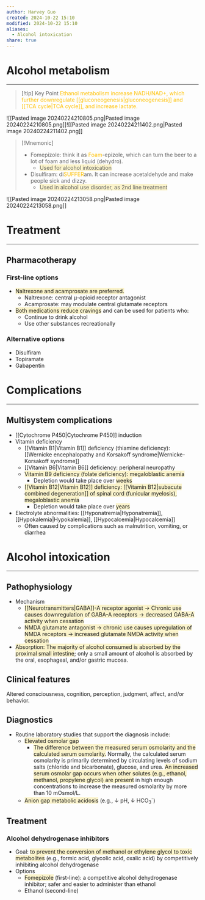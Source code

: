 ```yaml
---
author: Harvey Guo
created: 2024-10-22 15:10
modified: 2024-10-22 15:10
aliases:
  - Alcohol intoxication
share: true
---
```

# Alcohol metabolism
---
>[!tip] Key Point 
><font color="#ffc000">Ethanol metabolism increase NADH/NAD+, which further downregulate [[gluconeogenesis|gluconeogenesis]] and [[TCA cycle|TCA cycle]], and increase lactate.</font>

![[Pasted image 20240224210805.png|Pasted image 20240224210805.png]]![[Pasted image 20240224211402.png|Pasted image 20240224211402.png]]
>[!Mnemonic] 
>- Fomepizole: think it as <font color="#ffc000">Foam</font>-epizole, which can turn the beer to a lot of foam and less liquid (dehydro).
>	- <span style="background:rgba(240, 200, 0, 0.2)">Used for alcohol intoxication</span>
>- Disulfiram: di<font color="#ffc000">SUFFER</font>am. It can increase acetaldehyde and make people sick and dizzy.
>	- <span style="background:rgba(240, 200, 0, 0.2)">Used in alcohol use disorder, as 2nd line treatment</span>

![[Pasted image 20240224213058.png|Pasted image 20240224213058.png]]

# Treatment
---
## Pharmacotherapy
### First-line options
- <span style="background:rgba(240, 200, 0, 0.2)">Naltrexone and acamprosate are preferred. </span>
	- Naltrexone: central μ-opioid receptor antagonist
	- Acamprosate: may modulate central glutamate receptors
- <span style="background:rgba(240, 200, 0, 0.2)">Both medications reduce cravings</span> and can be used for patients who: 
	- Continue to drink alcohol
	- Use other substances recreationally 
### Alternative options
- Disulfiram
- Topiramate
- Gabapentin

# Complications
---
## Multisystem complications
- [[Cytochrome P450|Cytochrome P450]] induction
- Vitamin deficiency
	- [[Vitamin B1|Vitamin B1]] deficiency (thiamine deficiency): [[Wernicke encephalopathy and Korsakoff syndrome|Wernicke-Korsakoff syndrome]]
	- [[Vitamin B6|Vitamin B6]] deficiency: peripheral neuropathy 
	- <span style="background:rgba(240, 200, 0, 0.2)">Vitamin B9 deficiency (folate deficiency): megaloblastic anemia</span>
		- Depletion would take place over <span style="background:rgba(240, 200, 0, 0.2)">weeks</span>
	- <span style="background:rgba(240, 200, 0, 0.2)">[[Vitamin B12|Vitamin B12]] deficiency: [[Vitamin B12|subacute combined degeneration]] of spinal cord (funicular myelosis), megaloblastic anemia</span>
		- Depletion would take place over <span style="background:rgba(240, 200, 0, 0.2)">years</span>
- Electrolyte abnormalities: [[Hyponatremia|Hyponatremia]], [[Hypokalemia|Hypokalemia]], [[Hypocalcemia|Hypocalcemia]]
	- Often caused by complications such as malnutrition, vomiting, or diarrhea

# Alcohol intoxication
---
## Pathophysiology
- Mechanism 
	- <span style="background:rgba(240, 200, 0, 0.2)">[[Neurotransmitters|GABA]]-A receptor agonist → Chronic use causes downregulation of GABA-A receptors → decreased GABA-A activity when cessation</span>
	- <span style="background:rgba(240, 200, 0, 0.2)">NMDA glutamate antagonist → chronic use causes upregulation of NMDA receptors → increased glutamate NMDA activity when cessation</span>
- <span style="background:rgba(240, 200, 0, 0.2)">Absorption: The majority of alcohol consumed is absorbed by the proximal small intestine</span>; only a small amount of alcohol is absorbed by the oral, esophageal, and/or gastric mucosa.
## Clinical features
Altered consciousness, cognition, perception, judgment, affect, and/or behavior.
## Diagnostics
- Routine laboratory studies that support the diagnosis include:
	- <span style="background:rgba(240, 200, 0, 0.2)">Elevated osmolar gap</span>
		- <span style="background:rgba(240, 200, 0, 0.2)">The difference between the measured serum osmolarity and the calculated serum osmolarity.</span> Normally, the calculated serum osmolarity is primarily determined by circulating levels of sodium salts (chloride and bicarbonate), glucose, and urea. <span style="background:rgba(240, 200, 0, 0.2)">An increased serum osmolar gap occurs when other solutes (e.g., ethanol, methanol, propylene glycol) are present</span> in high enough concentrations to increase the measured osmolarity by more than 10 mOsmol/L.
	- <span style="background:rgba(240, 200, 0, 0.2)">Anion gap metabolic acidosis</span> (e.g., ↓ pH, ↓ HCO<sub>3</sub><sup>-</sup>)
## Treatment
### Alcohol dehydrogenase inhibitors
- Goal: <span style="background:rgba(240, 200, 0, 0.2)">to prevent the conversion of methanol or ethylene glycol to toxic metabolites</span> (e.g., formic acid, glycolic acid, oxalic acid) by competitively inhibiting alcohol dehydrogenase
- Options
	- <span style="background:rgba(240, 200, 0, 0.2)">Fomepizole</span> (first-line): a competitive alcohol dehydrogenase inhibitor; safer and easier to administer than ethanol
	- Ethanol (second-line)